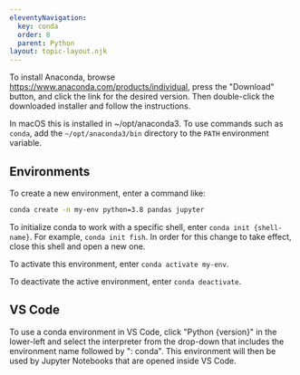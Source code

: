 ```yaml
---
eleventyNavigation:
  key: conda
  order: 8
  parent: Python
layout: topic-layout.njk
---
```


To install Anaconda, browse <https://www.anaconda.com/products/individual>,
press the "Download" button, and click the link for the desired version.
Then double-click the downloaded installer and follow the instructions.

In macOS this is installed in ~/opt/anaconda3.
To use commands such as `conda`, add the `~/opt/anaconda3/bin` directory
to the `PATH` environment variable.

## Environments

To create a new environment, enter a command like:

```bash
conda create -n my-env python=3.8 pandas jupyter
```

To initialize conda to work with a specific shell,
enter `conda init {shell-name}`.
For example, `conda init fish`.
In order for this change to take effect,
close this shell and open a new one.

To activate this environment, enter `conda activate my-env`.

To deactivate the active environment, enter `conda deactivate`.

## VS Code

To use a conda environment in VS Code,
click "Python {version}" in the lower-left
and select the interpreter from the drop-down
that includes the environment name followed by ": conda".
This environment will then be used by Jupyter Notebooks
that are opened inside VS Code.
